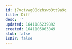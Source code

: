 ```yaml
---
id: j7vctvwg08dzhswb3tt9a9q
title: Diff
desc: ''
updated: 1641185239892
created: 1641105063849
stub: false
isDir: false
---
```


